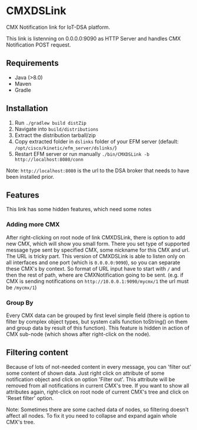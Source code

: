 # CMXDSLink
CMX Notification link for IoT-DSA platform.

This link is listenning on 0.0.0.0:9090 as HTTP Server and handles CMX Notification POST request.

## Requirements
  - Java (>8.0)
  - Maven
  - Gradle

## Installation
1. Run `./gradlew build distZip`
2. Navigate into `build/distributions`
3. Extract the distribution tarball/zip
4. Copy extracted folder in `dslinks` folder of your EFM server (default: `/opt/cisco/kinetic/efm_server/dslinks/`)
5. Restart EFM server or run manually `./bin/CMXDSLink -b http://localhost:8080/conn`

Note: `http://localhost:8080` is the url to the DSA broker that needs to have been installed prior.

## Features
This link has some hidden features, which need some notes

### Adding more CMX
After right-clicking on root node of link CMXDSLink, there is option to add new CMX, which will show you small form. There you set type of supported message type sent by specified CMX, some nickname for this CMX and url.
The URL is tricky part. This version of CMXDSLink is able to listen only on all interfaces and one port (which is `0.0.0.0:9090`), so you can separate these CMX's by context. So format of URL input have to start with `/` and then the rest of path, where are CMXNotification going to be sent. (e.g. if CMX is sending notifications on `http://10.0.0.1:9090/mycmx/1` the url must be `/mycmx/1`)

### Group By
Every CMX data can be grouped by first level simple field (there is option to filter by complex object types, but system calls function toString() on them and group data by result of this function).
This feature is hidden in action of CMX sub-node (which shows after right-click on the node).

## Filtering content
Because of lots of not-needed content in every message, you can 'filter out' some content of shown data. Just right click on attribute of some notification object and click on option 'Filter out'. This attribute will be removed from all notifications in current CMX's tree. If you want to show all attributes again, right-click on root node of current CMX's tree and click on 'Reset filter' option.

Note: Sometimes there are some cached data of nodes, so filtering doesn't affect all nodes. To fix it you need to collapse and expand again whole CMX's tree.
